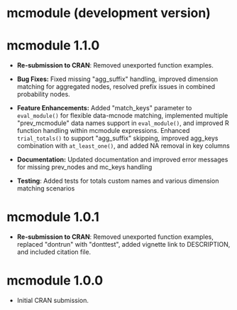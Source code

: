 # mcmodule (development version)

# mcmodule 1.1.0

-   **Re-submission to CRAN**: Removed unexported function examples.

-   **Bug Fixes:** Fixed missing "agg_suffix" handling, improved dimension matching for aggregated nodes, resolved prefix issues in combined probability nodes.

-   **Feature Enhancements:** Added "match_keys" parameter to `eval_module()` for flexible data-mcnode matching, implemented multiple "prev_mcmodule" data names support in `eval_module()`, and improved R function handling within mcmodule expressions. Enhanced `trial_totals()` to support "agg_suffix" skipping, improved agg_keys combination with `at_least_one()`, and added NA removal in key columns

-   **Documentation:** Updated documentation and improved error messages for missing prev_nodes and mc_keys handling

-   **Testing**: Added tests for totals custom names and various dimension matching scenarios

# mcmodule 1.0.1

-   **Re-submission to CRAN**: Removed unexported function examples, replaced "dontrun" with "donttest", added vignette link to DESCRIPTION, and included citation file.

# mcmodule 1.0.0

-   Initial CRAN submission.
